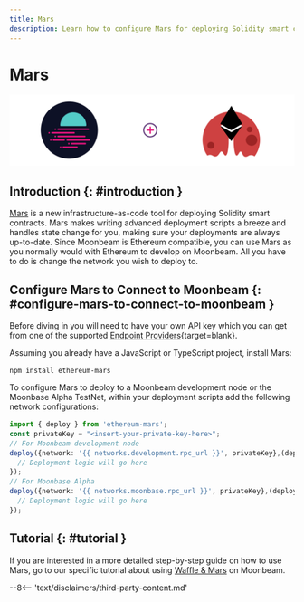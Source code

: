 ```yaml
---
title: Mars
description: Learn how to configure Mars for deploying Solidity smart contracts to either a locally running Moonbeam development node or the Moonbase Alpha TestNet.
---
```


# Mars

![Mars Introduction](/images/builders/tools/eth-dev-env/mars-banner.png)

## Introduction {: #introduction } 

[Mars](https://github.com/EthWorks/Mars) is a new infrastructure-as-code tool for deploying Solidity smart contracts. Mars makes writing advanced deployment scripts a breeze and handles state change for you, making sure your deployments are always up-to-date. Since Moonbeam is Ethereum compatible, you can use Mars as you normally would with Ethereum to develop on Moonbeam. All you have to do is change the network you wish to deploy to. 

## Configure Mars to Connect to Moonbeam {: #configure-mars-to-connect-to-moonbeam } 

Before diving in you will need to have your own API key which you can get from one of the supported [Endpoint Providers](/builders/get-started/endpoints/){target=blank}. 


Assuming you already have a JavaScript or TypeScript project, install Mars:

```
npm install ethereum-mars
```

To configure Mars to deploy to a Moonbeam development node or the Moonbase Alpha TestNet, within your deployment scripts add the following network configurations:

```typescript
import { deploy } from 'ethereum-mars';
const privateKey = "<insert-your-private-key-here>";
// For Moonbeam development node
deploy({network: '{{ networks.development.rpc_url }}', privateKey},(deployer) => {
  // Deployment logic will go here
});
// For Moonbase Alpha
deploy({network: '{{ networks.moonbase.rpc_url }}', privateKey},(deployer) => {
  // Deployment logic will go here
});
```

## Tutorial {: #tutorial } 

If you are interested in a more detailed step-by-step guide on how to use Mars, go to our specific tutorial about using [Waffle & Mars](/builders/interact/waffle-mars/) on Moonbeam.

--8<-- 'text/disclaimers/third-party-content.md'
